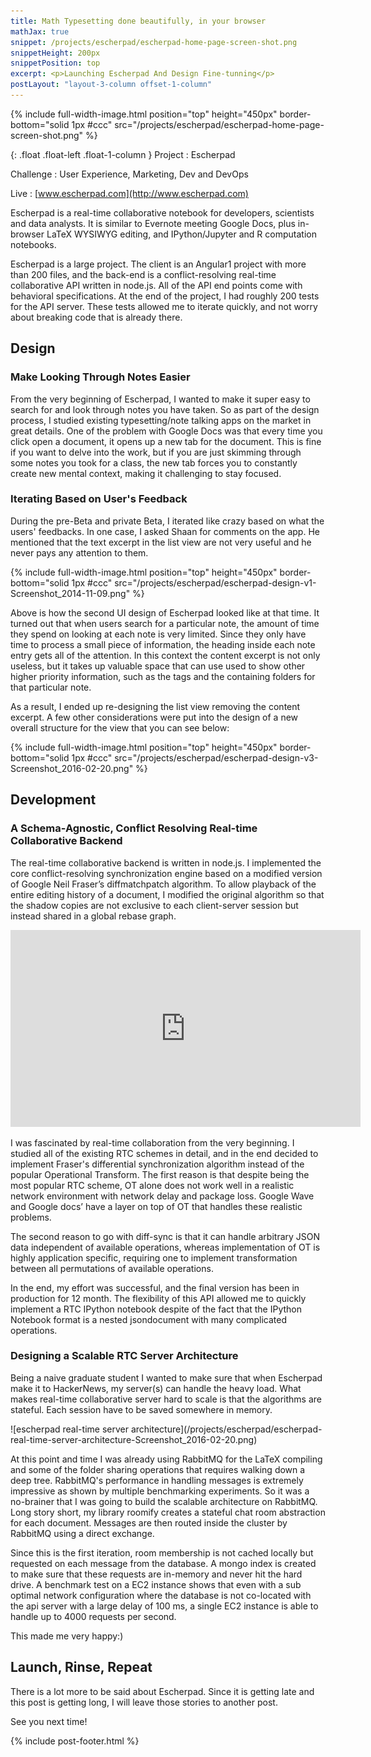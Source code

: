 ```yaml
---
title: Math Typesetting done beautifully, in your browser
mathJax: true
snippet: /projects/escherpad/escherpad-home-page-screen-shot.png
snippetHeight: 200px
snippetPosition: top
excerpt: <p>Launching Escherpad And Design Fine-tunning</p>
postLayout: "layout-3-column offset-1-column"
---
```


{% include full-width-image.html position="top" height="450px" border-bottom="solid 1px #ccc" src="/projects/escherpad/escherpad-home-page-screen-shot.png" %}

{: .float .float-left .float-1-column }
Project
: Escherpad

Challenge
: User Experience, Marketing, Dev and DevOps

Live
: [www.escherpad.com](http://www.escherpad.com)

Escherpad is a real-time collaborative notebook for developers, scientists and data analysts. It is similar to Evernote meeting Google Docs, plus in-browser LaTeX WYSIWYG editing, and IPython/Jupyter and R computation notebooks. 

Escherpad is a large project. The client is an Angular1 project with more than 200 files, and the back-end is a conflict-resolving real-time collaborative API written in node.js. All of the API end points come with behavioral specifications. At the end of the project, I had roughly 200 tests for the API server. These tests allowed me to iterate quickly, and not worry about breaking code that is already there.

## Design

### Make Looking Through Notes Easier

From the very beginning of Escherpad, I wanted to make it super easy to search for and look through notes you have taken. So as part of the design process, I studied existing typesetting/note talking apps on the market in great details. One of the problem with Google Docs was that every time you click open a document, it opens up a new tab for the document. This is fine if you want to delve into the work, but if you are just skimming through some notes you took for a class, the new tab forces you to constantly create new mental context, making it challenging to stay focused. 

### Iterating Based on User's Feedback

During the pre-Beta and private Beta, I iterated like crazy based on what the users' feedbacks. In one case, I asked Shaan for comments on the app. He mentioned that the text excerpt in the list view are not very useful and he never pays any attention to them. 

{% include full-width-image.html position="top" height="450px" border-bottom="solid 1px #ccc" src="/projects/escherpad/escherpad-design-v1-Screenshot_2014-11-09.png" %}

<!--<div markdown="span" class="float float-left float-2-column">-->
<!--![escherpad real-time server architecture](/projects/escherpad/escherpad-design-v1-Screenshot_2014-11-09.png)-->
<!--</div>-->

Above is how the second UI design of Escherpad looked like at that time. It turned out that when users search for a particular note, the amount of time they spend on looking at each note is very limited. Since they only have time to process a small piece of information, the heading inside each note entry gets all of the attention. In this context the content excerpt is not only useless, but it takes up valuable space that can use used to show other higher priority information, such as the tags and the containing folders for that particular note. 

As a result, I ended up re-designing the list view removing the content excerpt. A few other considerations were put into the design of a new overall structure for the view that you can see below:

{% include full-width-image.html position="top" height="450px" border-bottom="solid 1px #ccc" src="/projects/escherpad/escherpad-design-v3-Screenshot_2016-02-20.png" %}

<!--### Hide Your Inner Librarian-->

<!--One of the interesting design decisions I made with Escherpad, was to hide away the directory tree that user uses to organize their notes in to an `ARCHIVE` modal. -->

<!--Typically when we work off line, documents are stored in deeply nested directories. Although it is useful to use folders, usually the flatter the directory structure is, the easier it is to find documents. In addition -->

## Development

### A Schema-Agnostic, Conflict Resolving Real-time Collaborative Backend

The real-time collaborative backend is written in node.js. I implemented the core conflict-resolving synchronization engine based on a modified version of Google Neil Fraser’s diff­match­patch algorithm. To allow playback of the entire editing history of a document, I modified the original algorithm so that the shadow copies are not exclusive to each client-server session but instead shared in a global rebase graph.

<iframe class="float float-left" width="560" height="315" src="https://www.youtube.com/embed/si0QFaDStoo" frameborder="0" allowfullscreen></iframe>

I was fascinated by real-time collaboration from the very beginning. I studied all of the existing RTC schemes in detail, and in the end decided to implement Fraser's differential synchronization algorithm instead of the popular Operational Transform. The first reason is that despite being the most popular RTC scheme, OT alone does not work well in a realistic network environment with network delay and package loss. Google Wave and Google docs’ have a layer on top of OT that handles these realistic problems. 

The second reason to go with diff-sync is that it can handle arbitrary JSON data independent of available operations, whereas implementation of OT is highly application specific, requiring one to implement transformation between all permutations of available operations.
 
In the end, my effort was successful, and the final version has been in production for 12 month. The flexibility of this API allowed me to quickly implement a RTC IPython notebook despite of the fact that the IPython Notebook format is a nested json­document with many complicated operations.

### Designing a Scalable RTC Server Architecture

Being a naive graduate student I wanted to make sure that when Escherpad make it to HackerNews, my server(s) can handle the heavy load. What makes real-time collaborative server hard to scale is that the algorithms are stateful. Each session have to be saved somewhere in memory.

<div markdown="span" class="float float-left float-2-column">
![escherpad real-time server architecture](/projects/escherpad/escherpad-real-time-server-architecture-Screenshot_2016-02-20.png)
</div>

At this point and time I was already using RabbitMQ for the LaTeX compiling and some of the folder sharing operations that requires walking down a deep tree. RabbitMQ's performance in handling messages is extremely impressive as shown by multiple benchmarking experiments. So it was a no-brainer that I was going to build the scalable architecture on RabbitMQ. Long story short, my library roomify creates a stateful chat room abstraction for each document. Messages are then routed inside the cluster by RabbitMQ using a direct exchange. 

Since this is the first iteration, room membership is not cached locally but requested on each message from the database. A mongo index is created to make sure that these requests are in-memory and never hit the hard drive. A benchmark test on a EC2 instance shows that even with a sub optimal network configuration where the database is not co-located with the api server with a large delay of 100 ms, a single EC2 instance is able to handle up to 4000 requests per second. 

This made me very happy:)

## Launch, Rinse, Repeat

There is a lot more to be said about Escherpad. Since it is getting late and this post is getting long, I will leave those stories to another post. 

See you next time!


{% include post-footer.html %}
